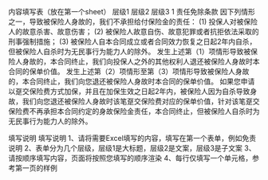 内容填写表（放在第一个sheet）
	层级1	层级2	层级3
	1 责任免除条款
		因下列情形之一，导致被保险人身故的，我们不承担给付保险金的责任：
(1) 投保人对被保险人的故意杀害、故意伤害；
(2) 被保险人故意自伤、故意犯罪或者抗拒依法采取的刑事强制措施；
(3) 被保险人自本合同成立或者合同效力恢复之日起2年内自杀，但被保险人自杀时为无民事行为能力人的除外。
发生上述第（1）项情形导致被保险人身故的，本合同终止，我们向投保人之外的其他权利人退还被保险人身故时本合同的保单价值。
发生上述第（2）项情形至第（3）项情形导致被保险人身故的，本合同终止，我们向您退还被保险人身故时本合同的保单价值。
如果您申请以趸交保险费方式加保，并且在加保生效之日起2年内，被保险人因为自杀导致身故，我们向您退还被保险人身故时该笔趸交保险费对应的保单价值，针对该笔趸交保险费不再承担本合同约定的身故保险金责任，本合同终止，但被保险人自杀时为无民事行为能力人的除外。



填写说明
	填写说明
	1、请将需要Excel填写的内容，填写在第一个表单，例如免责说明
	2、表单分为几个层级，层级1是大标题，层级2是文案，层级3是子文案
	3、请按顺序填写内容，页面将按照您填写的顺序渲染
	4、每行仅填写一个单元格，参考第一页的样例


